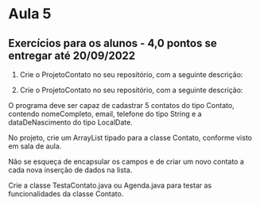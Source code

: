 # Aula 5

## Exercícios para os alunos - 4,0 pontos se entregar até 20/09/2022
1. Crie o ProjetoContato no seu repositório, com a seguinte descrição:

2. Crie o ProjetoContato no seu repositório, com a seguinte descrição:

O programa deve ser capaz de cadastrar 5 contatos do tipo Contato, contendo nomeCompleto, email, telefone do tipo String e a dataDeNascimento do tipo LocalDate.

No projeto, crie um ArrayList tipado para a classe Contato, conforme visto em sala de aula.

Não se esqueça de encapsular os campos e de criar um novo contato a cada nova inserção de dados na lista.

Crie a classe TestaContato.java ou Agenda.java para testar as funcionalidades da classe Contato.

